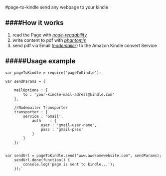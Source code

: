 #page-to-kindle
send any webpage to your kindle

####How it works
---
1. read the Page with [*node-readability*](https://github.com/luin/node-readability)
2. write content to pdf with [*phantomjs*](https://github.com/sgentle/phantomjs-node)
3. send pdf via Email ([*nodemailer*](https://github.com/andris9/Nodemailer)) to the Amazon Kindle convert Service

#####Usage example
---
    var pageToKindle = require('pageToKindle');

    var sendParams = {

        mailOptions : {
        	to : 'your-kindle-mail-adress@kindle.com'
        },

        //Nodemailer Transporter
        transporter : {
        	service : 'Gmail',
            	auth    : {
                	user : 'gmail-user-name',
                    pass : 'gmail-pass'
                }
            }
        };


    var sendUrl = pageToKindle.send("www.awesomewebsite.com", sendParams);
        sendUrl.done(function() {
            console.log('page is sent to kindle...');
        });`


